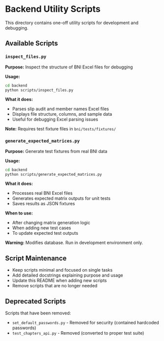 # Backend Utility Scripts

This directory contains one-off utility scripts for development and debugging.

## Available Scripts

### `inspect_files.py`
**Purpose:** Inspect the structure of BNI Excel files for debugging

**Usage:**
```bash
cd backend
python scripts/inspect_files.py
```

**What it does:**
- Parses slip audit and member names Excel files
- Displays file structure, columns, and sample data
- Useful for debugging Excel parsing issues

**Note:** Requires test fixture files in `bni/tests/fixtures/`

### `generate_expected_matrices.py`
**Purpose:** Generate test fixtures from real BNI data

**Usage:**
```bash
cd backend
python scripts/generate_expected_matrices.py
```

**What it does:**
- Processes real BNI Excel files
- Generates expected matrix outputs for unit tests
- Saves results as JSON fixtures

**When to use:**
- After changing matrix generation logic
- When adding new test cases
- To update expected test outputs

**Warning:** Modifies database. Run in development environment only.

## Script Maintenance

- Keep scripts minimal and focused on single tasks
- Add detailed docstrings explaining purpose and usage
- Update this README when adding new scripts
- Remove scripts that are no longer needed

## Deprecated Scripts

Scripts that have been removed:
- `set_default_passwords.py` - Removed for security (contained hardcoded passwords)
- `test_chapters_api.py` - Removed (converted to proper test suite)
